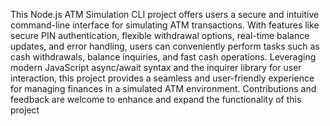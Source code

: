 This Node.js ATM Simulation CLI project offers users a secure and intuitive command-line interface for simulating ATM transactions. With features like secure PIN authentication, flexible withdrawal options, real-time balance updates, and error handling, users can conveniently perform tasks such as cash withdrawals, balance inquiries, and fast cash operations. Leveraging modern JavaScript async/await syntax and the inquirer library for user interaction, this project provides a seamless and user-friendly experience for managing finances in a simulated ATM environment. Contributions and feedback are welcome to enhance and expand the functionality of this project
